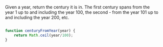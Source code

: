 Given a year, return the century it is in. The first century spans from the year 1 up to and including the year 100, the second - from the year 101 up to and including the year 200, etc.
```js

function centuryFromYear(year) {
    return Math.ceil(year/100);
}

```
